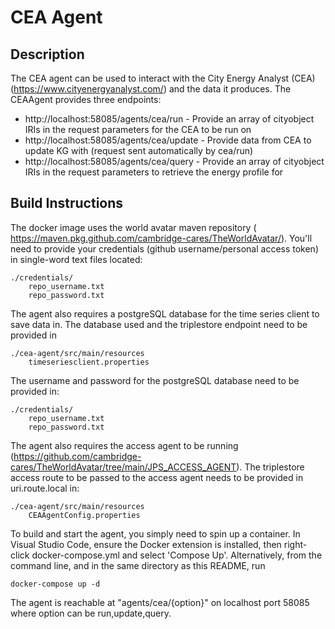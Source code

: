 CEA Agent
===========

Description
-------------
The CEA agent can be used to interact with the City Energy Analyst (CEA) (https://www.cityenergyanalyst.com/) and the data it produces.
The CEAAgent provides three endpoints:
- http://localhost:58085/agents/cea/run - Provide an array of cityobject IRIs in the request parameters for the CEA to be run on
- http://localhost:58085/agents/cea/update - Provide data from CEA to update KG with (request sent automatically by cea/run)
- http://localhost:58085/agents/cea/query - Provide an array of cityobject IRIs in the request parameters to retrieve the energy profile for

Build Instructions
------------------
The docker image uses the world avatar maven repository ( https://maven.pkg.github.com/cambridge-cares/TheWorldAvatar/). 
You'll need to provide  your credentials (github username/personal access token) in single-word text files located:
```
./credentials/
    repo_username.txt
    repo_password.txt
```

The agent also requires a postgreSQL database for the time series client to save data in. The database used and the triplestore endpoint need to be provided in 
```
./cea-agent/src/main/resources
    timeseriesclient.properties
```

The username and password for the postgreSQL database need to be provided in:
```
./credentials/
    repo_username.txt
    repo_password.txt
```

The agent also requires the access agent to be running (https://github.com/cambridge-cares/TheWorldAvatar/tree/main/JPS_ACCESS_AGENT). The triplestore access route to be passed to the access agent needs to be provided in uri.route.local in:
```
./cea-agent/src/main/resources
    CEAAgentConfig.properties
```

To build and start the agent, you simply need to spin up a container.
In Visual Studio Code, ensure the Docker extension is installed, then right-click docker-compose.yml and select 'Compose Up'. 
Alternatively, from the command line, and in the same directory as this README, run
```
docker-compose up -d
```
The agent is reachable at "agents/cea/{option}" on localhost port 58085 where option can be run,update,query.
